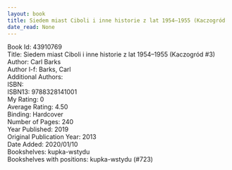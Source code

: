 ```yaml
---
layout: book
title: Siedem miast Ciboli i inne historie z lat 1954–1955 (Kaczogród  no. 3)
date_read: None
---
```


Book Id: 43910769<br />
Title: Siedem miast Ciboli i inne historie z lat 1954–1955 (Kaczogród #3)<br />
Author: Carl Barks<br />
Author l-f: Barks, Carl<br />
Additional Authors: <br />
ISBN: <br />
ISBN13: 9788328141001<br />
My Rating: 0<br />
Average Rating: 4.50<br />
Binding: Hardcover<br />
Number of Pages: 240<br />
Year Published: 2019<br />
Original Publication Year: 2013<br />
Date Added: 2020/01/10<br />
Bookshelves: kupka-wstydu<br />
Bookshelves with positions: kupka-wstydu (#723)<br />

